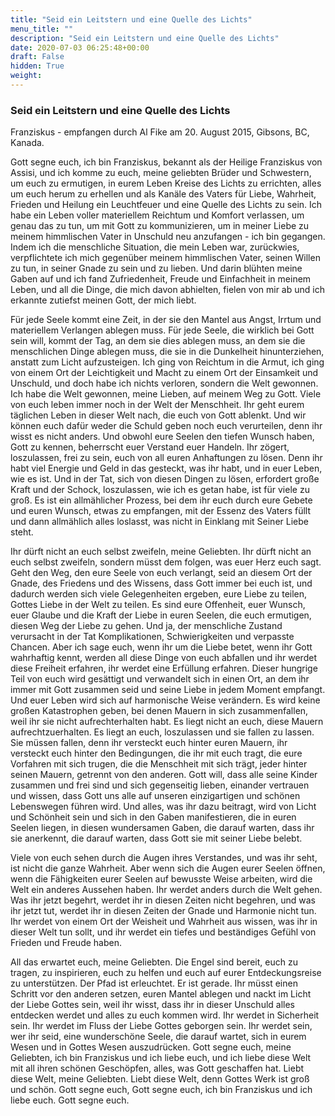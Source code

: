 ```yaml
---
title: "Seid ein Leitstern und eine Quelle des Lichts"
menu_title: ""
description: "Seid ein Leitstern und eine Quelle des Lichts"
date: 2020-07-03 06:25:48+00:00
draft: False
hidden: True
weight:
---
```

### Seid ein Leitstern und eine Quelle des Lichts

Franziskus - empfangen durch Al Fike am 20. August 2015, Gibsons, BC, Kanada.

Gott segne euch, ich bin Franziskus, bekannt als der Heilige Franziskus von Assisi, und ich komme zu euch, meine geliebten Brüder und Schwestern, um euch zu ermutigen, in eurem Leben Kreise des Lichts zu errichten, alles um euch herum zu erhellen und als Kanäle des Vaters für Liebe, Wahrheit, Frieden und Heilung ein Leuchtfeuer und eine Quelle des Lichts zu sein. Ich habe ein Leben voller materiellem Reichtum und Komfort verlassen, um genau das zu tun, um mit Gott zu kommunizieren, um in meiner Liebe zu meinem himmlischen Vater in Unschuld neu anzufangen - ich bin gegangen. Indem ich die menschliche Situation, die mein Leben war, zurückwies, verpflichtete ich mich gegenüber meinem himmlischen Vater, seinen Willen zu tun, in seiner Gnade zu sein und zu lieben. Und darin blühten meine Gaben auf und ich fand Zufriedenheit, Freude und Einfachheit in meinem Leben, und all die Dinge, die mich davon abhielten, fielen von mir ab und ich erkannte zutiefst meinen Gott, der mich liebt.

Für jede Seele kommt eine Zeit, in der sie den Mantel aus Angst, Irrtum und materiellem Verlangen ablegen muss. Für jede Seele, die wirklich bei Gott sein will, kommt der Tag, an dem sie dies ablegen muss, an dem sie die menschlichen Dinge ablegen muss, die sie in die Dunkelheit hinunterziehen, anstatt zum Licht aufzusteigen. Ich ging von Reichtum in die Armut, ich ging von einem Ort der Leichtigkeit und Macht zu einem Ort der Einsamkeit und Unschuld, und doch habe ich nichts verloren, sondern die Welt gewonnen. Ich habe die Welt gewonnen, meine Lieben, auf meinem Weg zu Gott. Viele von euch leben immer noch in der Welt der Menschheit. Ihr geht eurem täglichen Leben in dieser Welt nach, die euch von Gott ablenkt. Und wir können euch dafür weder die Schuld geben noch euch verurteilen, denn ihr wisst es nicht anders. Und obwohl eure Seelen den tiefen Wunsch haben, Gott zu kennen, beherrscht euer Verstand euer Handeln. Ihr zögert, loszulassen, frei zu sein, euch von all euren Anhaftungen zu lösen. Denn ihr habt viel Energie und Geld in das gesteckt, was ihr habt, und in euer Leben, wie es ist. Und in der Tat, sich von diesen Dingen zu lösen, erfordert große Kraft und der Schock, loszulassen, wie ich es getan habe, ist für viele zu groß. Es ist ein allmählicher Prozess, bei dem ihr euch durch eure Gebete und euren Wunsch, etwas zu empfangen, mit der Essenz des Vaters füllt und dann allmählich alles loslasst, was nicht in Einklang mit Seiner Liebe steht.

Ihr dürft nicht an euch selbst zweifeln, meine Geliebten. Ihr dürft nicht an euch selbst zweifeln, sondern müsst dem folgen, was euer Herz euch sagt. Geht den Weg, den eure Seele von euch verlangt, seid an diesem Ort der Gnade, des Friedens und des Wissens, dass Gott immer bei euch ist, und dadurch werden sich viele Gelegenheiten ergeben, eure Liebe zu teilen, Gottes Liebe in der Welt zu teilen. Es sind eure Offenheit, euer Wunsch, euer Glaube und die Kraft der Liebe in euren Seelen, die euch ermutigen, diesen Weg der Liebe zu gehen. Und ja, der menschliche Zustand verursacht in der Tat Komplikationen, Schwierigkeiten und verpasste Chancen. Aber ich sage euch, wenn ihr um die Liebe betet, wenn ihr Gott wahrhaftig kennt, werden all diese Dinge von euch abfallen und ihr werdet diese Freiheit erfahren, ihr werdet eine Erfüllung erfahren. Dieser hungrige Teil von euch wird gesättigt und verwandelt sich in einen Ort, an dem ihr immer mit Gott zusammen seid und seine Liebe in jedem Moment empfangt. Und euer Leben wird sich auf harmonische Weise verändern. Es wird keine großen Katastrophen geben, bei denen Mauern in sich zusammenfallen, weil ihr sie nicht aufrechterhalten habt. Es liegt nicht an euch, diese Mauern aufrechtzuerhalten. Es liegt an euch, loszulassen und sie fallen zu lassen. Sie müssen fallen, denn ihr versteckt euch hinter euren Mauern, ihr versteckt euch hinter den Bedingungen, die ihr mit euch tragt, die eure Vorfahren mit sich trugen, die die Menschheit mit sich trägt, jeder hinter seinen Mauern, getrennt von den anderen. Gott will, dass alle seine Kinder zusammen und frei sind und sich gegenseitig lieben, einander vertrauen und wissen, dass Gott uns alle auf unseren einzigartigen und schönen Lebenswegen führen wird. Und alles, was ihr dazu beitragt, wird von Licht und Schönheit sein und sich in den Gaben manifestieren, die in euren Seelen liegen, in diesen wundersamen Gaben, die darauf warten, dass ihr sie anerkennt, die darauf warten, dass Gott sie mit seiner Liebe belebt.

Viele von euch sehen durch die Augen ihres Verstandes, und was ihr seht, ist nicht die ganze Wahrheit. Aber wenn sich die Augen eurer Seelen öffnen, wenn die Fähigkeiten eurer Seelen auf bewusste Weise arbeiten, wird die Welt ein anderes Aussehen haben. Ihr werdet anders durch die Welt gehen. Was ihr jetzt begehrt, werdet ihr in diesen Zeiten nicht begehren, und was ihr jetzt tut, werdet ihr in diesen Zeiten der Gnade und Harmonie nicht tun. Ihr werdet von einem Ort der Weisheit und Wahrheit aus wissen, was ihr in dieser Welt tun sollt, und ihr werdet ein tiefes und beständiges Gefühl von Frieden und Freude haben.

All das erwartet euch, meine Geliebten. Die Engel sind bereit, euch zu tragen, zu inspirieren, euch zu helfen und euch auf eurer Entdeckungsreise zu unterstützen. Der Pfad ist erleuchtet. Er ist gerade. Ihr müsst einen Schritt vor den anderen setzen, euren Mantel ablegen und nackt im Licht der Liebe Gottes sein, weil ihr wisst, dass ihr in dieser Unschuld alles entdecken werdet und alles zu euch kommen wird. Ihr werdet in Sicherheit sein. Ihr werdet im Fluss der Liebe Gottes geborgen sein. Ihr werdet sein, wer ihr seid, eine wunderschöne Seele, die darauf wartet, sich in eurem Wesen und in Gottes Wesen auszudrücken. Gott segne euch, meine Geliebten, ich bin Franziskus und ich liebe euch, und ich liebe diese Welt mit all ihren schönen Geschöpfen, alles, was Gott geschaffen hat. Liebt diese Welt, meine Geliebten. Liebt diese Welt, denn Gottes Werk ist groß und schön. Gott segne euch, Gott segne euch, ich bin Franziskus und ich liebe euch. Gott segne euch.
